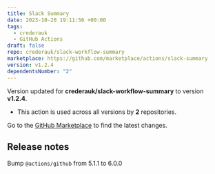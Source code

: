 ```yaml
---
title: Slack Summary
date: 2023-10-20 19:11:56 +00:00
tags:
  - crederauk
  - GitHub Actions
draft: false
repo: crederauk/slack-workflow-summary
marketplace: https://github.com/marketplace/actions/slack-summary
version: v1.2.4
dependentsNumber: "2"
---
```



Version updated for **crederauk/slack-workflow-summary** to version **v1.2.4**.
- This action is used across all versions by **2** repositories.

Go to the [GitHub Marketplace](https://github.com/marketplace/actions/slack-summary) to find the latest changes.

## Release notes

Bump `@actions/github` from 5.1.1 to 6.0.0
